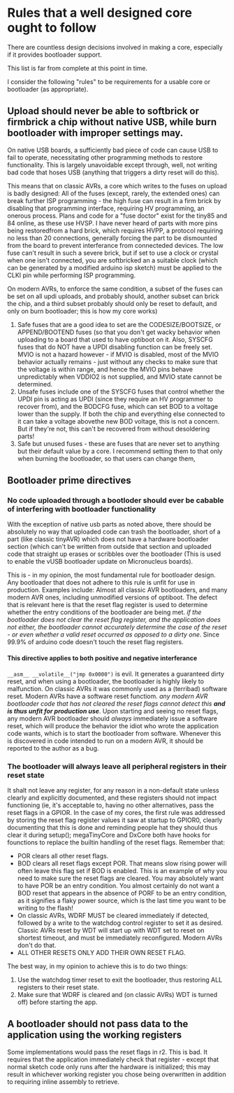 # Rules that a well designed core ought to follow
There are countless design decisions involved in making a core, especially if it provides bootloader support.

This list is far from complete at this point in time.

I consider the following "rules" to be requirements for a usable core or bootloader (as appropriate). 

## Upload should never be able to softbrick or firmbrick a chip without native USB, while burn bootloader with improper settings may. 
On native USB boards, a sufficiently bad piece of code can cause USB to fail to operate, necessitating other programming methods to restore functionality. This is largely unavoidable except through, well, not writing bad code that hoses USB (anything that triggers a dirty reset will do this).

This means that on classic AVRs, a core which writes to the fuses on upload is badly designed: All of the fuses (except, rarely, the extended ones) can break further ISP programming - the high fuse can result in a firm brick by disabling that programming interface, requiring HV programming, an onerous process. Plans and code for a "fuse doctor" exist for the tiny85 and 84 online, as these use HVSP. I have never heard of parts with more pins being restoredfrom a hard brick, which requires HVPP, a protocol requiring no less than 20 connections, generally forcing the part to be dismounted from the board to prevent interferance from connecteded devices. The low fuse can't result in such a severe brick, but if set to use a clock or crystal when one isn't connected, you are softbricked an a suitable clock (which can be generated by a modified arduino isp sketch) must be applied to the CLKI pin while performing ISP programming. 

On modern AVRs, to enforce the same condition, a subset of the fuses can be set on all updi uploads, and probably should, another subset can brick the chip, and a third subset probably should only be reset to default, and only on burn bootloader; this is how my core works)
1. Safe fuses that are a good idea to set are the CODESIZE/BOOTSIZE, or APPEND/BOOTEND fuses (so that you don't get wacky behavior when uploading to a board that used to have optiboot on it. Also, SYSCFG fuses that do NOT have a UPDI disabling function can be freely set. MVIO is not a hazard however - if MVIO is disabled, most of the MVIO behavior actually remains - just without any checks to make sure that the voltage is within range, and hence the MVIO pins behave unpredictably when VDDIO2 is not supplied, and MVIO state cannot be determined.
2. Unsafe fuses include one of the SYSCFG fuses that control whether the UPDI pin is acting as UPDI (since they require an HV programmer to recover from), and the BODCFG fuse, which can set BOD to a voltage lower than the supply. If both the chip and everything else connected to it can take a voltage abovethe new BOD voltage, this is not a concern. But if they're not, this can't be recovered from without desoldering parts!
3. Safe but unused fuses - these are fuses that are never set to anything but their default value by a core. I recommend setting them to that only when burning the bootloader, so that users can change them, 

## Bootloader prime directives

### No code uploaded through a bootloder should ever be cabable of interfering with bootloader functionality
With the exception of native usb parts as noted above, there should be absolutely no way that uploaded code can trash the bootloader, short of a part (like classic tinyAVR) which does not have a hardware bootloader section (which can't be written from outside that section and uploaded code that straight up erases or scribbles over the bootloader (This is used to enable the vUSB bootloader update on Micronucleus boards). 

This is - in my opinion, the most fundamental rule for bootloader design. Any bootloader that does not adhere to this rule is unfit for use in production. Examples include: Almost all classic AVR bootloaders, and many modern AVR ones, including unmodified versions of optiboot. The defect that is relevant here is that the reset flag register is used to determine whether the entry conditions of the bootloader are being met. *if the bootloader does not clear the reset flag register, and the application does not either, the bootloader cannot accurately determine the case of the reset - or even whether a valid reset occurred as opposed to a dirty one*. Since 99.9% of arduino code doesn't touch the reset flag registers.

#### This directive applies to both positive and negative interferance
`__asm__ __volatile__("jmp 0x0000")` is evil. It generates a guaranteed dirty reset, and when using a bootloader, the bootloader is highly likely to malfunction. On classic AVRs it was commonly used as a (terribad) software reset. Modern AVRs have a software reset functiom. *any modern AVR bootloader code that has not cleared the reset flags cannot detect this **and is thus unfit for production use***. Upon starting and seeing no reset flags, any modern AVR bootloader should *always* immediately issue a software reset, which will produce the behavior the idiot who wrote the application code wants, which is to start the bootloader from software. Whenever this is discovered in code intended to run on a modern AVR, it should be reported to the author as a bug. 

### The bootloader will always leave all peripheral registers in their reset state
It shalt not leave any register, for any reason in a non-default state unless clearly and explicitly documented, and these registers should not impact functioning (ie, it's acceptable to, having no other alternatives, pass the reset flags in a GPIOR. In the case of my cores, the first rule was addressed by storing the reset flag register values it saw at startup to GPIOR0, clearly documenting that this is done and reminding people hat they should thus clear it during setup(); megaTinyCore and DxCore both have hooks for founctions to replace the builtin handling of the reset flags. Remember that:
* POR clears all other reset flags. 
* BOD clears all reset flags except POR. That means slow rising power will often leave this flag set if BOD is enabled. This is an example of why you need to make sure the reset flags are cleared. You may absolutely want to have POR be an entry condition. You almost certainly do not want a BOD reset that appears in the absence of PORF to be an entry condition, as it signifies a flaky power source, which is the last time you want to be writing to the flash!
* On classic AVRs, WDRF MUST be cleared immediately if detected, followed by a write to the watchdog control register to set it as desired. Classic AVRs reset by WDT will start up with WDT set to reset on shortest timeout, and must be immediately reconfigured. Modern AVRs don't do that. 
* ALL OTHER RESETS ONLY ADD THEIR OWN RESET FLAG.

The best way, in my opinion to achieve this is to do two things: 
1. Use the watchdog timer reset to exit the bootloader, thus restoring ALL registers to their reset state. 
2. Make sure that WDRF is cleared and (on classic AVRs) WDT is turned off) before starting the app. 

## A bootloader should not pass data to the application using the working registers
Some implementations would pass the reset flags in r2. This is bad. It requires that the application immediately check that register - except that normal sketch code only runs after the hardware is initialized; this may result in whichever working register you chose being overwritten in addition to requiring inline assembly to retrieve. 
